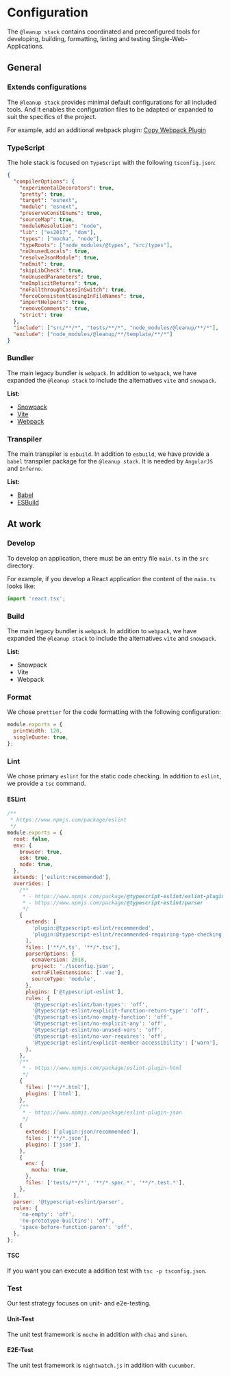 # Configuration

The `@leanup stack` contains coordinated and preconfigured tools for developing, building, formatting, linting and testing Single-Web-Applications.

## General

### Extends configurations

The `@leanup stack` provides minimal default configurations for all included tools. And it enables the configuration files to be adapted or expanded to suit the specifics of the project.

For example, add an additional webpack plugin: [Copy Webpack Plugin](../guide/migration/#if-you-need-the-frame-material)

### TypeScript

The hole stack is focused on `TypeScript` with the following `tsconfig.json`:

```json
{
  "compilerOptions": {
    "experimentalDecorators": true,
    "pretty": true,
    "target": "esnext",
    "module": "esnext",
    "preserveConstEnums": true,
    "sourceMap": true,
    "moduleResolution": "node",
    "lib": ["es2017", "dom"],
    "types": ["mocha", "node"],
    "typeRoots": ["node_modules/@types", "src/types"],
    "noUnusedLocals": true,
    "resolveJsonModule": true,
    "noEmit": true,
    "skipLibCheck": true,
    "noUnusedParameters": true,
    "noImplicitReturns": true,
    "noFallthroughCasesInSwitch": true,
    "forceConsistentCasingInFileNames": true,
    "importHelpers": true,
    "removeComments": true,
    "strict": true
  },
  "include": ["src/**/*", "tests/**/*", "node_modules/@leanup/**/*"],
  "exclude": ["node_modules/@leanup/**/template/**/*"]
}
```

### Bundler

The main legacy bundler is `webpack`. In addition to `webpack`, we have expanded the `@leanup stack` to include the alternatives `vite` and `snowpack`.

**List:**

- [Snowpack](https://www.snowpack.dev/)
- [Vite](https://vitejs.dev/)
- [Webpack](https://webpack.js.org/)

### Transpiler

The main transpiler is `esbuild`. In addition to `esbuild`, we have provide a `babel` transpiler package for the `@leanup stack`. It is needed by `AngularJS` and `Inferno`.

**List:**

- [Babel](https://babeljs.io/)
- [ESBuild](https://esbuild.github.io/)

## At work

### Develop

To develop an application, there must be an entry file `main.ts` in the `src` directory.

For example, if you develop a React application the content of the `main.ts` looks like:

```ts
import 'react.tsx';
```

### Build

The main legacy bundler is `webpack`. In addition to `webpack`, we have expanded the `@leanup stack` to include the alternatives `vite` and `snowpack`.

**List:**

- Snowpack
- Vite
- Webpack

### Format

We chose `prettier` for the code formatting with the following configuration:

```js
module.exports = {
  printWidth: 120,
  singleQuote: true,
};
```

### Lint

We chose primary `eslint` for the static code checking. In addition to `eslint`, we provide a `tsc` command.

#### ESLint

```js
/**
 * https://www.npmjs.com/package/eslint
 */
module.exports = {
  root: false,
  env: {
    browser: true,
    es6: true,
    node: true,
  },
  extends: ['eslint:recommended'],
  overrides: [
    /**
     * - https://www.npmjs.com/package/@typescript-eslint/eslint-plugin
     * - https://www.npmjs.com/package/@typescript-eslint/parser
     */
    {
      extends: [
        'plugin:@typescript-eslint/recommended',
        'plugin:@typescript-eslint/recommended-requiring-type-checking',
      ],
      files: ['**/*.ts', '**/*.tsx'],
      parserOptions: {
        ecmaVersion: 2018,
        project: './tsconfig.json',
        extraFileExtensions: ['.vue'],
        sourceType: 'module',
      },
      plugins: ['@typescript-eslint'],
      rules: {
        '@typescript-eslint/ban-types': 'off',
        '@typescript-eslint/explicit-function-return-type': 'off',
        '@typescript-eslint/no-empty-function': 'off',
        '@typescript-eslint/no-explicit-any': 'off',
        '@typescript-eslint/no-unused-vars': 'off',
        '@typescript-eslint/no-var-requires': 'off',
        '@typescript-eslint/explicit-member-accessibility': ['warn'],
      },
    },
    /**
     * - https://www.npmjs.com/package/eslint-plugin-html
     */
    {
      files: ['**/*.html'],
      plugins: ['html'],
    },
    /**
     * - https://www.npmjs.com/package/eslint-plugin-json
     */
    {
      extends: ['plugin:json/recommended'],
      files: ['**/*.json'],
      plugins: ['json'],
    },
    {
      env: {
        mocha: true,
      },
      files: ['tests/**/*', '**/*.spec.*', '**/*.test.*'],
    },
  ],
  parser: '@typescript-eslint/parser',
  rules: {
    'no-empty': 'off',
    'no-prototype-builtins': 'off',
    'space-before-function-paren': 'off',
  },
};
```

#### TSC

If you want you can execute a addition test with `tsc -p tsconfig.json`.

### Test

Our test strategy focuses on unit- and e2e-testing.

#### Unit-Test

The unit test framework is `moche` in addition with `chai` and `sinon`.

#### E2E-Test

The unit test framework is `nightwatch.js` in addition with `cucumber`.
